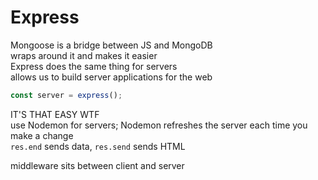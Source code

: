 # Express
Mongoose is a bridge between JS and MongoDB  
wraps around it and makes it easier  
Express does the same thing for servers  
allows us to build server applications for the web  
```javascript
const server = express();
```
IT'S THAT EASY WTF  
use Nodemon for servers; Nodemon refreshes the server each time you make a change  
`res.end` sends data, `res.send` sends HTML  

middleware sits between client and server